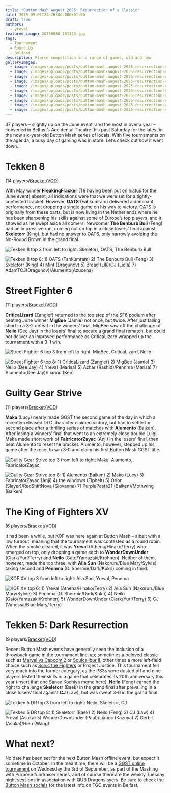 ```yaml
---
title: "Button Mash August 2025: Resurrection of a Classic"
date: 2025-09-01T22:26:00.000+01:00
draft: true
authors:
  - yreval
featured_image: 20250830_161126.jpg
tags:
  - Tournament
  - Round Up
  - Belfast
description: Fierce competition in a range of games, old and new
galleryImages:
  - image: /images/uploads/posts/button-mash-august-2025-resurrection-of-a-classic/button-mash-aug-25-top8-t8.jpg
  - image: /images/uploads/posts/button-mash-august-2025-resurrection-of-a-classic/button-mash-aug-25-top8-t5dr.jpg
  - image: /images/uploads/posts/button-mash-august-2025-resurrection-of-a-classic/button-mash-aug-25-top8-strive.jpg
  - image: /images/uploads/posts/button-mash-august-2025-resurrection-of-a-classic/button-mash-aug-25-top8-sf6.jpg
  - image: /images/uploads/posts/button-mash-august-2025-resurrection-of-a-classic/button-mash-aug-25-top8-kofxv.jpg
  - image: /images/uploads/posts/button-mash-august-2025-resurrection-of-a-classic/20250830_1744240.jpg
  - image: /images/uploads/posts/button-mash-august-2025-resurrection-of-a-classic/20250830_184126.jpg
  - image: /images/uploads/posts/button-mash-august-2025-resurrection-of-a-classic/20250830_170554.jpg
  - image: /images/uploads/posts/button-mash-august-2025-resurrection-of-a-classic/20250830_160435.jpg
  - image: /images/uploads/posts/button-mash-august-2025-resurrection-of-a-classic/20250830_145702.jpg
---
```

37 players – slightly up on the June event, and the most in over a year – convened in Belfast’s Accidental Theatre this past Saturday for the latest in the now six-year-old Button Mash series of locals. With five tournaments on the agenda, a busy day of gaming was in store. Let’s check out how it went down…

# Tekken 8

(14 players/[Bracket](https://www.start.gg/tournament/button-mash-august-2025/event/tekken-8/brackets/2012780/2948111)/[VOD](https://www.youtube.com/watch?v=y-VUPw_CGYQ))

With May winner **FreakingFracker** (T8 having been put on hiatus for the June event) absent, all indications were that we were set for a tightly-contested bracket. However, **OATS** (Fahkumram) delivered a dominant performance, not dropping a single game on his way to victory. OATS is originally from these parts, but is now living in the Netherlands where he has been sharpening his skills against some of Europe’s top players, and it showed as he swept aside all comers. Newcomer **The Benburb Bull** (Feng) had an impressive run, coming out on top in a close losers’ final against **Skeletorr** (King), but had no answer to OATS, only narrowly avoiding the No-Round Brown in the grand final.

![Tekken 8 top 3 from left to right: Skeletorr, OATS, The Benburb Bull](/images/uploads/posts/button-mash-august-2025-resurrection-of-a-classic/20250830_145702.jpg)

![Tekken 8 top 8: 1) OATS (Fahkumram) 2) The Benburb Bull (Feng) 3) Skeletorr (King) 4) Mint (Dragunov) 5) Bread (Lili)/CJ (Lidia) 7) AdamTC3(Dragunov)/Alumento(Azucena)](/images/uploads/posts/button-mash-august-2025-resurrection-of-a-classic/button-mash-aug-25-top8-t8.jpg)

# Street Fighter 6

(11 players/[Bracket](https://www.start.gg/tournament/button-mash-august-2025/event/street-fighter-6/brackets/2012769/2948100)/[VOD](https://www.youtube.com/watch?v=y-VUPw_CGYQ&t=7808s))

**CriticaLizard** (Zangief) returned to the top step of the SF6 podium after beating June winner **MigBee** (Jamie) not once, but twice. After just falling short in a 3-2 defeat in the winners’ final, MigBee saw off the challenge of **Neilo** (Dee Jay) in the losers’ final to secure a grand final rematch, but could not deliver an improved performance as CriticaLizard wrapped up the tournament with a 3-1 win.

![Street Fighter 6 top 3 from left to right: MigBee, CriticaLizard, Neilo](/images/uploads/posts/button-mash-august-2025-resurrection-of-a-classic/20250830_160435.jpg)

![Street Fighter 6 top 8: 1) CriticaLizard (Zangief) 2) MigBee (Jamie) 3) Neilo (Dee Jay) 4) Yreval (Marisa) 5) Azhar (Rashid)/Pennma (Marisa) 7) Alumento(Dee Jay)/Lianoc (Ken)](//images/uploads/posts/button-mash-august-2025-resurrection-of-a-classic/button-mash-aug-25-top8-sf6.jpg)

# Guilty Gear Strive

(11 players/[Bracket](https://www.start.gg/tournament/button-mash-august-2025/event/guilty-gear-strive/brackets/2012768/2948099)/[VOD](https://www.youtube.com/watch?v=y-VUPw_CGYQ&t=11928s))

**Maka** (Lucy) nearly made GGST the second game of the day in which a recently-released DLC character claimed victory, but had to settle for second place after a thrilling series of matches with **Alumento** (Baiken). After losing a winners’ final that went to an extremely close double Luigi, Maka made short work of **FabricatorZayac** (Anji) in the losers’ final, then beat Alumento to reset the bracket. Alumento, however, stepped up his game after the reset to win 3-0 and claim his first Button Mash GGST title.

![Guilty Gear Strive top 3 from left to right: Maka, Alumento, FabricatorZayac](/images/uploads/posts/button-mash-august-2025-resurrection-of-a-classic/20250830_170554.jpg)

![Guilty Gear Strive top 8: 1) Alumento (Baiken) 2) Maka (Lucy) 3) FabricatorZayac (Anji) 4) the.windows (Elphelt) 5) Orion (Slayer)/RedShiftNova (Giovanna) 7) PurplePasta21 (Baiken)/Mothwing (Baiken)](/images/uploads/posts/button-mash-august-2025-resurrection-of-a-classic/button-mash-aug-25-top8-strive.jpg)

# The King of Fighters XV

(6 players/[Bracket](https://www.start.gg/tournament/button-mash-august-2025/event/king-of-fighters-xv/brackets/2020321/2958910)/[VOD](https://www.youtube.com/watch?v=y-VUPw_CGYQ&t=15562s))

It had been a while, but KOF was here again at Button Mash – albeit with a low turnout, meaning that the tournament was contested as a round robin. When the smoke cleared, it was **Yreval** (Athena/Hinako/Terry) who emerged on top, only dropping a game each to **WonderDownUnder** (Clark/Yuri/Terry) and **Neilo** (Gato/Yamazaki/Krohnen). Neither of them, however, made the top three, with **Alia Sun** (Nakoruru/Blue Mary/Sylvie) taking second and **Pennma** (O. Shermie/Darli/Kukri) coming in third.

![KOF XV top 3 from left to right: Alia Sun, Yreval, Pennma](/images/uploads/posts/button-mash-august-2025-resurrection-of-a-classic/20250830_1744240.jpg)

![KOF XV top 6: 1) Yreval (Athena/Hinako/Terry) 2) Alia Sun (Nakoruru/Blue Mary/Sylvie) 3) Pennma (O. Shermie/Darli/Kukri) 4) Neilo (Gato/Yamazaki/Krohnen) 5) WonderDownUnder (Clark/Yuri/Terry) 6) CJ (Vanessa/Blue Mary/Terry)](/images/uploads/posts/button-mash-august-2025-resurrection-of-a-classic/button-mash-aug-25-top8-kofxv.jpg)

# Tekken 5: Dark Resurrection

(9 players/[Bracket](https://www.start.gg/tournament/button-mash-august-2025/event/tekken-5-dr/brackets/2026413/2966714)/[VOD](https://www.youtube.com/watch?v=y-VUPw_CGYQ&t=17913s))

Recent Button Mash events have generally seen the inclusion of a throwback game in the tournament line-up; sometimes a beloved classic such as [Marvel vs Capcom 2](https://www.youtube.com/watch?v=R_43fLyhVqY&t=16624s) or [Soulcalibur II](https://www.youtube.com/watch?v=VddynncOAq8&t=8600s), other times a more left-field choice such as [Sonic the Fighters](https://www.youtube.com/watch?v=YK8rvF2NaMQ&t=19532s) or Project Justice. This tournament fell very much into the former category, as the PS3s were dusted off and nine players tested their skills in a game that celebrates its 20th anniversary this year (insert that one Sanae Kochiya meme here). **Neilo** (Feng) earned the right to challenge **Skeletorr** (Baek) in the grand final after prevailing in a close losers’ final against **CJ** (Law), but was swept 3-0 in the grand final.

![Tekken 5 DR top 3 from left to right: Neilo, Skeletorr, CJ](/images/uploads/posts/button-mash-august-2025-resurrection-of-a-classic/20250830_184126.jpg)

![Tekken 5 DR top 8: 1) Skeletorr (Baek) 2) Neilo (Feng) 3) CJ (Law) 4) Yreval (Asuka) 5) WonderDownUnder (Paul)/Lianoc (Kazuya) 7) Gerbil (Asuka)/Hieu (Wang)](/images/uploads/posts/button-mash-august-2025-resurrection-of-a-classic/button-mash-aug-25-top8-t5dr.jpg)

# What next?

No date has been set for the next Button Mash offline event, but expect it sometime in October. In the meantime, there will be a [GGST online tournament](https://www.start.gg/tournament/bmo-fundraiser-strive-edition/details) on Wednesday the 3rd of September, as part of the Mashing with Purpose fundraiser series, and of course there are the weekly Tuesday night sessions in association with QUB Dragonslayers. Be sure to check the [Button Mash socials](https://linktr.ee/buttonmashni) for the latest info on FGC events in Belfast.
